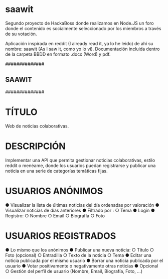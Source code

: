 # saawit
Segundo proyecto de HackaBoss donde realizamos en Node.JS un foro donde el contenido es socialmente seleccionado por los miembros a través de su votación.

Aplicación inspirada en reddit (I already read it, ya lo he leido) de ahí su nombre: saawit (As I saw it, como yo lo vi). Documentación incluida dentro de la carpeta BBDD en formato .docx (Word) y pdf.


##############
##  SAAWIT  ##
##############


# TÍTULO
  Web de noticias colaborativas.


# DESCRIPCIÓN
  Implementar una API que permita gestionar noticias colaborativas, estilo reddit o menéame,
  donde los usuarios puedan registrarse y publicar una noticia en una serie de categorías
  temáticas fijas.


# USUARIOS ANÓNIMOS
  ● Visualizar la lista de últimas noticias del día ordenadas por valoración
  ● Visualizar noticias de días anteriores
  ● Filtrado por :
    ○ Tema
  ● Login
  ● Registro:
    ○ Nombre
    ○ Email
    ○ Biografía
    ○ Foto


# USUARIOS REGISTRADOS
  ● Lo mismo que los anónimos
  ● Publicar una nueva noticia:
    ○ Título
    ○ Foto (opcional)
    ○ Entradilla
    ○ Texto de la noticia
    ○ Tema
  ● Editar una noticia publicada por el mismo usuario
  ● Borrar una noticia publicada por el usuario
  ● Votar positivamente o negativamente otras noticias
  ● Opcional
    ○ Gestión del perfil de usuario (Nombre, Email, Biografía, Foto, ...)


    